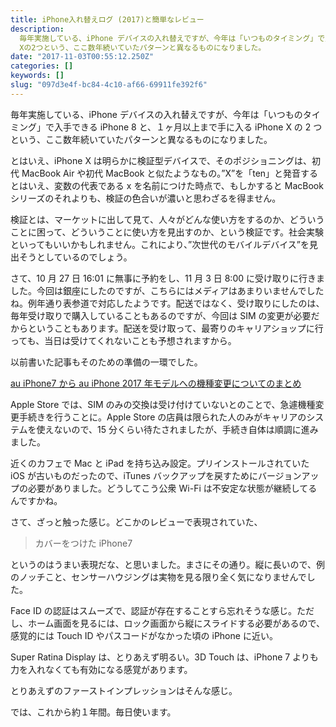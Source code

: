 ```yaml
---
title: iPhone入れ替えログ (2017)と簡単なレビュー
description:
  毎年実施している、iPhone デバイスの入れ替えですが、今年は「いつものタイミング」で入手できる iPhone 8と、１ヶ月以上まで手に入るiPhone
  Xの2つという、ここ数年続いていたパターンと異なるものになりました。
date: "2017-11-03T00:55:12.250Z"
categories: []
keywords: []
slug: "097d3e4f-bc84-4c10-af66-69911fe392f6"
---
```


毎年実施している、iPhone デバイスの入れ替えですが、今年は「いつものタイミング」で入手できる iPhone 8 と、１ヶ月以上まで手に入る iPhone X の 2 つという、ここ数年続いていたパターンと異なるものになりました。

とはいえ、iPhone X は明らかに検証型デバイスで、そのポジショニングは、初代 MacBook Air や初代 MacBook と似たようなもの。”X”を「ten」と発音するとはいえ、変数の代表である x を名前につけた時点で、もしかすると MacBook シリーズのそれよりも、検証の色合いが濃いと思わざるを得ません。

検証とは、マーケットに出して見て、人々がどんな使い方をするのか、どういうことに困って、どういうことに使い方を見出すのか、という検証です。社会実験といってもいいかもしれません。これにより、”次世代のモバイルデバイス”を見出そうとしているのでしょう。

さて、10 月 27 日 16:01 に無事に予約をし、11 月 3 日 8:00 に受け取りに行きました。今回は銀座にしたのですが、こちらにはメディアはあまりいませんでしたね。例年通り表参道で対応したようです。配送ではなく、受け取りにしたのは、毎年受け取りで購入していることもあるのですが、今回は SIM の変更が必要だからということもあります。配送を受け取って、最寄りのキャリアショップに行っても、当日は受けてくれないことも予想されますから。

以前書いた記事もそのための準備の一環でした。

[au iPhone7 から au iPhone 2017 年モデルへの機種変更についてのまとめ](/posts/b0bd61f1-e85a-4110-8415-c0e627f04211/)

Apple Store では、SIM のみの交換は受け付けていないとのことで、急遽機種変更手続きを行うことに。Apple Store の店員は限られた人のみがキャリアのシステムを使えないので、15 分くらい待たされましたが、手続き自体は順調に進みました。

近くのカフェで Mac と iPad を持ち込み設定。プリインストールされていた iOS が古いものだったので、iTunes バックアップを戻すためにバージョンアップの必要がありました。どうしてこう公衆 Wi-Fi は不安定な状態が継続してるんですかね。

さて、ざっと触った感じ。どこかのレビューで表現されていた、

> カバーをつけた iPhone7

というのはうまい表現だな、と思いました。まさにその通り。縦に長いので、例のノッチこと、センサーハウジングは実物を見る限り全く気になりませんでした。

Face ID の認証はスムーズで、認証が存在することすら忘れそうな感じ。ただし、ホーム画面を見るには、ロック画面から縦にスライドする必要があるので、感覚的には Touch ID やパスコードがなかった頃の iPhone に近い。

Super Ratina Display は、とりあえず明るい。3D Touch は、iPhone 7 よりも力を入れなくても有効になる感覚があります。

とりあえずのファーストインプレッションはそんな感じ。

では、これから約１年間。毎日使います。
